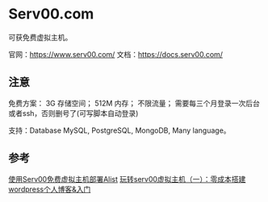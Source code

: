 # Serv00.com

可获免费虚拟主机。

官网：https://www.serv00.com/
文档：https://docs.serv00.com/

## 注意

免费方案：
3G 存储空间；
512M 内存；
不限流量；
需要每三个月登录一次后台或者ssh，否则删号了(可写脚本自动登录)

支持：Database MySQL, PostgreSQL, MongoDB, Many language。

## 参考

[使用Serv00免费虚拟主机部署Alist](https://zhuanlan.zhihu.com/p/680607217)
[玩转serv00虚拟主机（一）：零成本搭建wordpress个人博客&入门](https://post.smzdm.com/p/aqq6o08p/)